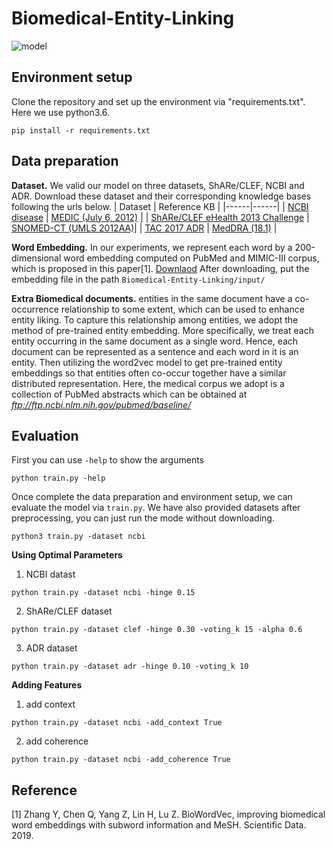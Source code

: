 # Biomedical-Entity-Linking
![model](https://github.com/tigerchen52/Biomedical-Entity-Linking/blob/master/images/model.jpg)

## Environment setup
Clone the repository and set up the environment via "requirements.txt". Here we use python3.6. 
```
pip install -r requirements.txt
```
## Data preparation
**Dataset.** We valid our model on three datasets, ShARe/CLEF, NCBI and ADR. Download these dataset and their corresponding knowledge bases following the urls below.
| Dataset | Reference KB  |
|------|------|
| [NCBI disease](https://www.ncbi.nlm.nih.gov/CBBresearch/Dogan/DISEASE/) | [MEDIC (July 6, 2012)](http://ctdbase.org/downloads/#alldiseases) |
| [ShARe/CLEF eHealth 2013 Challenge](https://physionet.org/content/shareclefehealth2013/1.0/) | [SNOMED-CT (UMLS 2012AA)](https://www.nlm.nih.gov/pubs/techbull/mj12/mj12_umls_2012aa_release.html)|
| [TAC 2017 ADR](https://bionlp.nlm.nih.gov/tac2017adversereactions/) | [MedDRA (18.1)](https://www.meddra.org/) |

**Word Embedding.** 
In our experiments, we represent each word by a 200-dimensional word embedding computed on PubMed and
MIMIC-III corpus, which is proposed in this paper[1]. [Downlaod](https://github.com/ncbi-nlp/BioSentVec)
After downloading, put the embedding file in the path `Biomedical-Entity-Linking/input/` 

**Extra Biomedical documents.**
entities in the same document have a co-occurrence relationship to some extent,
which can be used to enhance entity liking. To capture this relationship among entities, we adopt the
method of pre-trained entity embedding. More specifically, we treat each entity occurring in the same
document as a single word. Hence, each document can be represented as a sentence and each word in it is
an entity. Then utilizing the word2vec model to get pre-trained entity embeddings
so that entities often co-occur together have a similar distributed representation.
Here, the medical corpus we adopt is a collection of PubMed abstracts
which can be obtained at *ftp://ftp.ncbi.nlm.nih.gov/pubmed/baseline/*

## Evaluation
First you can use `-help` to show the arguments
```
python train.py -help
```
Once complete the data preparation and environment setup, we can evaluate the model via `train.py`.
We have also provided datasets after preprocessing, you can just run the mode without downloading.
```
python3 train.py -dataset ncbi
```

**Using Optimal Parameters**
1. NCBI datast
```
python train.py -dataset ncbi -hinge 0.15 
```
2. ShARe/CLEF dataset
```
python train.py -dataset clef -hinge 0.30 -voting_k 15 -alpha 0.6 
```
3. ADR dataset
```
python train.py -dataset adr -hinge 0.10 -voting_k 10  
```
**Adding Features**
1. add context
```
python train.py -dataset ncbi -add_context True
```
2. add coherence
```
python train.py -dataset ncbi -add_coherence True
```

## Reference
[1] Zhang Y, Chen Q, Yang Z, Lin H, Lu Z. BioWordVec, improving biomedical word embeddings with subword information and MeSH. Scientific Data. 2019.

